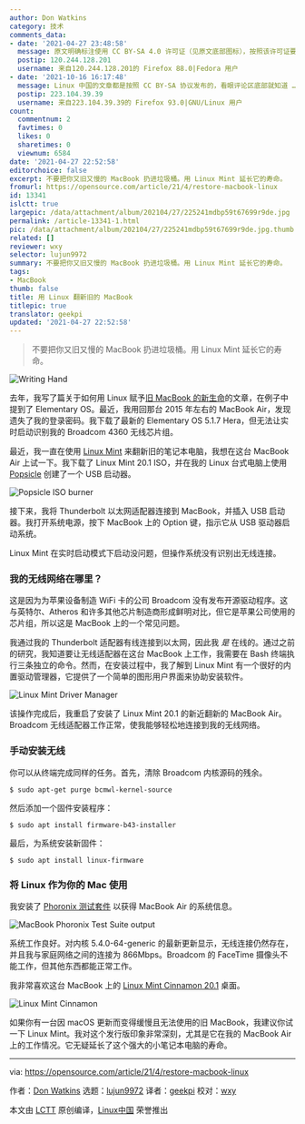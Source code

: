 ```yaml
---
author: Don Watkins
category: 技术
comments_data:
- date: '2021-04-27 23:48:58'
  message: 原文明确标注使用 CC BY-SA 4.0 许可证（见原文底部图标），按照该许可证要求，即使是翻译作品也必须使用相同许可发布，希望贵团队及时纠正错误
  postip: 120.244.128.201
  username: 来自120.244.128.201的 Firefox 88.0|Fedora 用户
- date: '2021-10-16 16:17:48'
  message: Linux 中国的文章都是按照 CC BY-SA 协议发布的，看眼评论区底部就知道 ……
  postip: 223.104.39.39
  username: 来自223.104.39.39的 Firefox 93.0|GNU/Linux 用户
count:
  commentnum: 2
  favtimes: 0
  likes: 0
  sharetimes: 0
  viewnum: 6584
date: '2021-04-27 22:52:58'
editorchoice: false
excerpt: 不要把你又旧又慢的 MacBook 扔进垃圾桶。用 Linux Mint 延长它的寿命。
fromurl: https://opensource.com/article/21/4/restore-macbook-linux
id: 13341
islctt: true
largepic: /data/attachment/album/202104/27/225241mdbp59t67699r9de.jpg
permalink: /article-13341-1.html
pic: /data/attachment/album/202104/27/225241mdbp59t67699r9de.jpg.thumb.jpg
related: []
reviewer: wxy
selector: lujun9972
summary: 不要把你又旧又慢的 MacBook 扔进垃圾桶。用 Linux Mint 延长它的寿命。
tags:
- MacBook
thumb: false
title: 用 Linux 翻新旧的 MacBook
titlepic: true
translator: geekpi
updated: '2021-04-27 22:52:58'
---
```



> 
> 不要把你又旧又慢的 MacBook 扔进垃圾桶。用 Linux Mint 延长它的寿命。
> 
> 
> 


![](/data/attachment/album/202104/27/225241mdbp59t67699r9de.jpg "Writing Hand")


去年，我写了篇关于如何用 Linux 赋予[旧 MacBook 的新生命](https://opensource.com/article/20/2/macbook-linux-elementary)的文章，在例子中提到了 Elementary OS。最近，我用回那台 2015 年左右的 MacBook Air，发现遗失了我的登录密码。我下载了最新的 Elementary OS 5.1.7 Hera，但无法让实时启动识别我的 Broadcom 4360 无线芯片组。


最近，我一直在使用 [Linux Mint](https://linuxmint.com/) 来翻新旧的笔记本电脑，我想在这台 MacBook Air 上试一下。我下载了 Linux Mint 20.1 ISO，并在我的 Linux 台式电脑上使用 [Popsicle](https://github.com/pop-os/popsicle) 创建了一个 USB 启动器。


![Popsicle ISO burner](/data/attachment/album/202104/27/225300eauz8v83uyaytf8z.png "Popsicle ISO burner")


接下来，我将 Thunderbolt 以太网适配器连接到 MacBook，并插入 USB 启动器。我打开系统电源，按下 MacBook 上的 Option 键，指示它从 USB 驱动器启动系统。


Linux Mint 在实时启动模式下启动没问题，但操作系统没有识别出无线连接。


### 我的无线网络在哪里？


这是因为为苹果设备制造 WiFi 卡的公司 Broadcom 没有发布开源驱动程序。这与英特尔、Atheros 和许多其他芯片制造商形成鲜明对比，但它是苹果公司使用的芯片组，所以这是 MacBook 上的一个常见问题。


我通过我的 Thunderbolt 适配器有线连接到以太网，因此我 *是* 在线的。通过之前的研究，我知道要让无线适配器在这台 MacBook 上工作，我需要在 Bash 终端执行三条独立的命令。然而，在安装过程中，我了解到 Linux Mint 有一个很好的内置驱动管理器，它提供了一个简单的图形用户界面来协助安装软件。


![Linux Mint Driver Manager](/data/attachment/album/202104/27/225300q8cj4l4pdmsmncnl.png "Linux Mint Driver Manager")


该操作完成后，我重启了安装了 Linux Mint 20.1 的新近翻新的 MacBook Air。Broadcom 无线适配器工作正常，使我能够轻松地连接到我的无线网络。


### 手动安装无线


你可以从终端完成同样的任务。首先，清除 Broadcom 内核源码的残余。



```
$ sudo apt-get purge bcmwl-kernel-source

```

然后添加一个固件安装程序：



```
$ sudo apt install firmware-b43-installer

```

最后，为系统安装新固件：



```
$ sudo apt install linux-firmware

```

### 将 Linux 作为你的 Mac 使用


我安装了 [Phoronix 测试套件](https://www.phoronix-test-suite.com/) 以获得 MacBook Air 的系统信息。


![MacBook Phoronix Test Suite output](/data/attachment/album/202104/27/225301cnu6p7lx707uzh77.png "MacBook Phoronix Test Suite output")


系统工作良好。对内核 5.4.0-64-generic 的最新更新显示，无线连接仍然存在，并且我与家庭网络之间的连接为 866Mbps。Broadcom 的 FaceTime 摄像头不能工作，但其他东西都能正常工作。


我非常喜欢这台 MacBook 上的 [Linux Mint Cinnamon 20.1](https://www.linuxmint.com/edition.php?id=284) 桌面。


![Linux Mint Cinnamon](/data/attachment/album/202104/27/225301v52cpz6ctddh85ut.png "Linux Mint Cinnamon")


如果你有一台因 macOS 更新而变得缓慢且无法使用的旧 MacBook，我建议你试一下 Linux Mint。我对这个发行版印象非常深刻，尤其是它在我的 MacBook Air 上的工作情况。它无疑延长了这个强大的小笔记本电脑的寿命。




---


via: <https://opensource.com/article/21/4/restore-macbook-linux>


作者：[Don Watkins](https://opensource.com/users/don-watkins) 选题：[lujun9972](https://github.com/lujun9972) 译者：[geekpi](https://github.com/geekpi) 校对：[wxy](https://github.com/wxy)


本文由 [LCTT](https://github.com/LCTT/TranslateProject) 原创编译，[Linux中国](https://linux.cn/) 荣誉推出